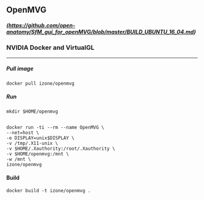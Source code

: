 ## OpenMVG
##### (https://github.com/open-anatomy/SfM_gui_for_openMVG/blob/master/BUILD_UBUNTU_16_04.md)
### NVIDIA Docker and VirtualGL
-----
##### Pull image
```
docker pull izone/openmvg
```

##### Run
```
mkdir $HOME/openmvg
```
```
```
```
docker run -ti --rm --name OpenMVG \
--net=host \
-e DISPLAY=unix$DISPLAY \
-v /tmp/.X11-unix \
-v $HOME/.Xauthority:/root/.Xauthority \
-v $HOME/openmvg:/mnt \
-w /mnt \
izone/openmvg
```

#### Build
```
docker build -t izone/openmvg .
```
